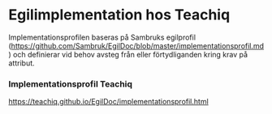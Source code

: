 # Egilimplementation hos Teachiq

Implementationsprofilen baseras på Sambruks egilprofil (https://github.com/Sambruk/EgilDoc/blob/master/implementationsprofil.md) och definierar vid behov avsteg från eller förtydliganden kring krav på attribut.

### Implementationsprofil Teachiq
https://teachiq.github.io/EgilDoc/implementationsprofil.html
